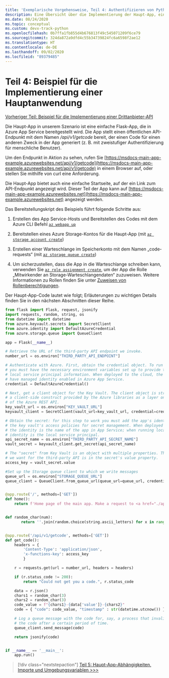 ```yaml
---
title: 'Exemplarische Vorgehensweise, Teil 4: Authentifizieren von Python-Apps bei Azure-Diensten'
description: Eine Übersicht über die Implementierung der Haupt-App, einschließlich des gesamten Codes.
ms.date: 08/24/2020
ms.topic: conceptual
ms.custom: devx-track-python
ms.openlocfilehash: 0b7ffa1fb855d4b676813f49c545071209f6ce79
ms.sourcegitcommit: 324da872a9dfd4c55b34739824fc6a6598f2ae12
ms.translationtype: HT
ms.contentlocale: de-DE
ms.lasthandoff: 09/02/2020
ms.locfileid: "89379485"
---
```

# <a name="part-4-example-main-application-implementation"></a>Teil 4: Beispiel für die Implementierung einer Hauptanwendung

[Vorheriger Teil: Beispiel für die Implementierung einer Drittanbieter-API](walkthrough-tutorial-authentication-03.md)

Die Haupt-App in unserem Szenario ist eine einfache Flask-App, die in Azure App Service bereitgestellt wird. Die App stellt einen öffentlichen API-Endpunkt mit dem Namen */api/v1/getcode* bereit, der einen Code für einen anderen Zweck in der App generiert (z. B. mit zweistufiger Authentifizierung für menschliche Benutzer).

Um den Endpunkt in Aktion zu sehen, rufen Sie [https://msdocs-main-app-example.azurewebsites.net/api/v1/getcode](https://msdocs-main-app-example.azurewebsites.net/api/v1/getcode) in einem Browser auf, oder stellen Sie mithilfe von curl eine Anforderung.

Die Haupt-App bietet auch eine einfache Startseite, auf der ein Link zum API-Endpunkt angezeigt wird. Dieser Teil der App kann auf [https://msdocs-main-app-example.azurewebsites.net](https://msdocs-main-app-example.azurewebsites.net) angezeigt werden.

Das Bereitstellungskript des Beispiels führt folgende Schritte aus:

1. Erstellen des App Service-Hosts und Bereitstellen des Codes mit dem Azure CLI Befehl [`az webapp up`](/cli/azure/webapp?view=azure-cli-latest#az-webapp-up)

1. Bereitstellen eines Azure Storage-Kontos für die Haupt-App (mit [`az storage account create`](/cli/azure/storage/account?view=azure-cli-latest#az-storage-account-create))

1. Erstellen einer Warteschlange im Speicherkonto mit dem Namen „code-requests“ (mit [`az storage queue create`](/cli/azure/storage/queue?view=azure-cli-latest#az-storage-queue-create))

1. Um sicherzustellen, dass die App in die Warteschlange schreiben kann, verwenden Sie [`az role assignment create`](/cli/azure/role/assignment?view=azure-cli-latest#az-role-assignment-create), um der App die Rolle „Mitwirkender an Storage-Warteschlangendaten“ zuzuweisen. Weitere Informationen zu Rollen finden Sie unter [Zuweisen von Rollenberechtigungen](how-to-assign-role-permissions.md).

Der Haupt-App-Code lautet wie folgt; Erläuterungen zu wichtigen Details finden Sie in den nächsten Abschnitten dieser Reihe.

```python
from flask import Flask, request, jsonify
import requests, random, string, os
from datetime import datetime
from azure.keyvault.secrets import SecretClient
from azure.identity import DefaultAzureCredential
from azure.storage.queue import QueueClient

app = Flask(__name__)

# Retrieve the URL of the third-party API endpoint we invoke.
number_url = os.environ["THIRD_PARTY_API_ENDPOINT"]

# Authenticate with Azure. First, obtain the credential object. To run locally,
# you must have the necessary environment variables set up to provide the
# local service principal information. When deployed to the cloud, the app must
# have managed identity enabled in Azure App Service.
credential = DefaultAzureCredential()

# Next, get a client object for the Key Vault. The client object is strictly
# a client-side construct provided by the Azure libraries as a layer on top
# of the Azure REST API.
key_vault_url = os.environ["KEY_VAULT_URL"]
keyvault_client = SecretClient(vault_url=key_vault_url, credential=credential)

# Obtain the secret: for this step to work you must add the app's identity to
# the key vault's access policies for secret management. When deployed to the cloud
# the identity is the name of the app in App Service; when running locally, the
# identity is the local service principal.
api_secret_name = os.environ["THIRD_PARTY_API_SECRET_NAME"]
vault_secret = keyvault_client.get_secret(api_secret_name)

# The "secret" from Key Vault is an object with multiple properties. The access key
# we want for the third-party API is in the secret's value property.
access_key = vault_secret.value

#Set up the Storage queue client to which we write messages
queue_url = os.environ["STORAGE_QUEUE_URL"]
queue_client = QueueClient.from_queue_url(queue_url=queue_url, credential=credential)


@app.route('/', methods=['GET'])
def home():
    return f'Home page of the main app. Make a request to <a href="./api/v1/getcode">/api/v1/getcode</a>.'


def random_char(num):
       return ''.join(random.choice(string.ascii_letters) for x in range(num))


@app.route('/api/v1/getcode', methods=['GET'])
def get_code():
    headers = {
        'Content-Type': 'application/json',
        'x-functions-key': access_key
        }

    r = requests.get(url = number_url, headers = headers)

    if (r.status_code != 200):
        return "Could not get you a code.", r.status_code

    data = r.json()
    chars1 = random_char(3)
    chars2 = random_char(3)
    code_value = f"{chars1}-{data['value']}-{chars2}"
    code = { "code": code_value, "timestamp" : str(datetime.utcnow()) }

    # Log a queue message with the code for, say, a process that invalidates
    # the code after a certain period of time.
    queue_client.send_message(code)

    return jsonify(code)


if __name__ == '__main__':
    app.run()
```

> [!div class="nextstepaction"]
> [Teil 5: Haupt-App-Abhängigkeiten, Importe und Umgebungsvariablen >>>](walkthrough-tutorial-authentication-05.md)
